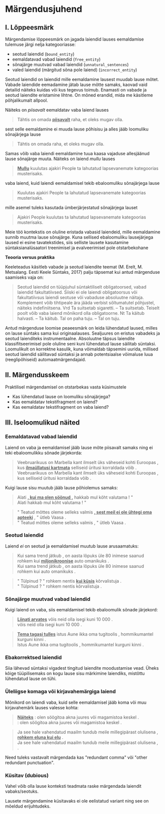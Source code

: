 # Märgendusjuhend

## I. Lõppeesmärk 
Märgendamise lõppeesmärk on jagada laiendid lauses eemaldamise tulemuse järgi nelja kategooriasse: 

* seotud laiendid (`bound_entity`)
* eemaldatavad vabad laiendid (`free_entity`)
* sõnajärge muutvad vabad laiendid (`unnatural_sentences`) 
* valed laiendid (märgitud sõna pole laiend) (`incorrect_entity`)

Seotud laiendid on laiendid mille eemaldamine lausest muudab lause mõtet. 
Vabade laiendide eemadamine jätab lause mõtte samaks, kaovad vaid detailid näiteks kuidas või kus tegevus toimub. 
Enamasti on vabade ja seotud laiendite eristamine lihtne. On mõned erandid, mida me käsitleme põhjalikumalt allpool.

Näiteks on _piisavalt_ eemaldatav vaba laiend lauses

> Tähtis on omada <u>**piisavalt**</u> raha, et oleks mugav olla.

sest selle eemaldamine ei muuda lause põhisisu ja alles jääb loomuliku sõnajärjega lause

> Tähtis on omada raha, et oleks mugav olla.

Samas võib vaba laiendi eemaldamine tuua kaasa vajaduse allesjäänud lause sõnajärge muuta. Näiteks on laiend _mullu_ lauses 

> <u>**Mullu**</u> kuulutas ajakiri People ta lahutatud lapsevanemate kategoorias musterisaks.

vaba laiend, kuid laiendi eemaldamisel tekib ebaloomuliku sõnajärjega lause  

> Kuulutas ajakiri People ta lahutatud lapsevanemate kategoorias musterisaks.

mille asemel tuleks kasutada ümberjärjestatud sõnajärjega lauset

> Ajakiri People kuulutas ta lahutatud lapsevanemate kategoorias musterisaks.

Meie töö kontekstis on oluline eristada vabasid laiendeid, mille eemaldamine sunnib muutma lause sõnajärge. 
Kuna sellised ebaloomuliku lausejärjega laused ei esine tavatekstides, siis selliste lausete kasutamine süntaksianalüsaatori treenimisel ja evalveerimisel pole otstarbekohane

**Teooria versus praktika**

Keeleteadus käsitleb vabade ja seotud laiendite teemat (M. Erelt, M. Metsalang. Eesti Keele Süntaks, 2017) palju täpsemat kui antud märgenduse saamiseks vaja on: 
> Seotud laiendid on tüüpjuhul süntaktiliselt obligatoorsed, vabad
laiendid fakultatiivsed. Siiski ei ole laiendi obligatoorsus või fakultatiivsus laiendi seotuse või vabaduse absoluutne näitaja. Komplement võib tihtipeale ära jääda verbist sõltumatutel põhjustel, näiteks indefiniitsena. Vrd Ta suitsetab sigaretti. – Ta suitsetab.
Teiselt poolt võib vaba laiend mõnikord olla obligatoorne. Nt
Ta käitub halvasti. – Ta käitub. Tal on paha tuju. – Tal on tuju.

Antud märgenduse loomise peaeesmärk on leida lühendatud laused, milles on lause süntaks sama kui originaalauses. Sealjuures on eristus vabadeks ja seotud laienditeks instrumentaalne. Absoluutne täpsus laiendite klassifitseerimisel pole oluline seni kuni lühendatud lause säilitab süntaksi. Loomulikult on korrektne kasulik, kuna võimaldab täpsemini uurida, millised seotud laiendid säilitavad süntaksi ja annab potentsiaalse võimaluse luua (reeglipõhiseid) automaatmärgendajaid. 


## II. Märgendusskeem

Praktilisel märgendamisel on otstarbekas vasta küsimustele

* Kas lühendatud lause on loomuliku sõnajärjega?
* Kas eemaldatav tekstifragment on laiend?
* Kas eemaldatav tekstifragment on vaba laiend?


## III. Iseloomulikud näited

### Eemaldatavad vabad laiendid

Laiend on vaba ja eemaldamisel jääb lause mõte piisavalt samaks ning ei teki ebaloomulikku sõnade järjekorda: 

> Veebruarikuus on Marbella kant ilmselt üks väheseid kohti Euroopas , kus <u>**ilmaüllatusi kartmata**</u> selliseid üritusi korraldada võib . <br/>
> Veebruarikuus on Marbella kant ilmselt üks väheseid kohti Euroopas , kus selliseid üritusi korraldada võib .


Kuigi lause sisu muutub jääb lause põhiolemus samaks:

> Alati  <u>**, kui ma olen söönud ,**</u> hakkab mul kõht valutama ! " <br/>
> Alati hakkab mul kõht valutama ! "

> " Teatud mõttes oleme selleks valmis <u>**, sest meil ei ole ühtegi oma apteeki**</u> , " ütleb Vaasa . <br/>
> " Teatud mõttes oleme selleks valmis , " ütleb Vaasa .


### Seotud laiendid

Laiend _ei_ on seotud ja eemaldamisel muutub lause arusaamatuks:

> Kui sama trend jätkub , on aasta lõpuks üle 80 inimese saanud rohkem kui <u>**miljonikroonise**</u> auto omanikuks . <br/>
> Kui sama trend jätkub , on aasta lõpuks üle 80 inimese saanud rohkem kui auto omanikuks .

> " Tülpinud ? " rohkem nentis <u>**kui küsis**</u> kõrvalistuja . <br/>
> " Tülpinud ? " rohkem nentis kõrvalistuja .


### Sõnajärge muutvad vabad laiendid 

Kuigi laiend on vaba, siis eemaldamisel tekib ebaloomulik sõnade järjekord:

> <u>**Liinati arvates**</u> võis neid olla isegi kuni 10 000 . <br/>
> võis neid olla isegi kuni 10 000 .

> <u>**Tema tagasi tulles**</u> istus Aune ikka oma tugitoolis , hommikumantel kurguni kinni .<br>
> Istus Aune ikka oma tugitoolis , hommikumantel kurguni kinni .



### Ebakorrektsed laiendid

Siia lähevad süntaksi vigadest tingitud laiendite moodustamise vead. 
Üheks kõige tüüpilisemaks on kogu lause sisu märkimine laiendiks, mistõttu lühendatud lause on tühi.



### Üleliigse komaga või kirjavahemärgiga laiend

Mõnikord on laiendi vaba, kuid selle eemaldamisel jääb koma või muu kirjavahemärk lauses valesse kohta:

><u>**Näiteks**</u> : olen söögitoa akna juures või magamistoa keskel . <br/>
>: olen söögitoa akna juures või magamistoa keskel .

>Ja see hale vahendatud maailm tundub meile millegipärast olulisena , <u>**rohkem eluna kui elu**</u> . <br/>
>Ja see hale vahendatud maailm tundub meile millegipärast olulisena , .

Need tuleks vastavalt märgendada kas "redundant comma" või "other redundant punctuation".


### Küsitav (dubious)

Vahel võib olla lause konteksti teadmata raske märgendada laiendit vabaks/seotuks. 

Lausete märgendamine küsitavaks ei ole eelistatud variant ning see on mõeldud erijuhtudeks.

